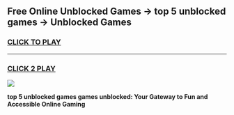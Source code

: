 
## Free Online Unblocked Games → top 5 unblocked games → Unblocked Games
<h3>
<a href="https://premium.freeplayer.one?title=top_5_unblocked_games&ref=21F">CLICK TO PLAY</a></h3>
<hr>

<h3>
<a href="https://premium.freeplayer.one?title=top_5_unblocked_games&ref=21F">CLICK 2 PLAY</a>
  
</h3>

<a href="https://premium.freeplayer.one?title=top_5_unblocked_games&ref=21F/"><img src="https://clearcache.store/games.png"></a>


**top 5 unblocked games games unblocked: Your Gateway to Fun and Accessible Online Gaming**
